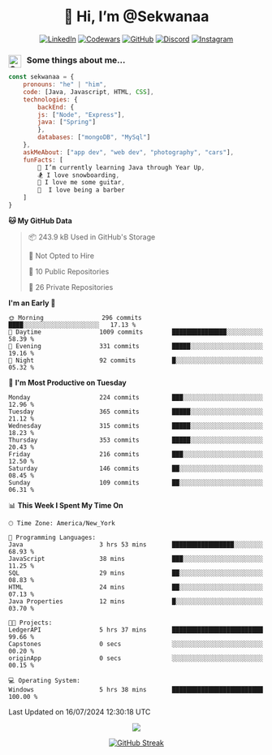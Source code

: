 <h1 align="center" style="font-size = 20px;">👋 Hi, I’m @Sekwanaa</h1>

<div align="center">
	
<a href="https://www.linkedin.com/in/chrisskchia/" target="blank">![LinkedIn](https://img.shields.io/badge/linkedin-%230077B5.svg?style=for-the-badge&logo=linkedin&logoColor=white)</a>
<a href="https://www.codewars.com/users/sekwanaa" target="blank">![Codewars](https://img.shields.io/badge/Codewars-B1361E?style=for-the-badge&logo=codewars&logoColor=grey)</a>
<a href="https://github.com/sekwanaa" target="blank">![GitHub](https://img.shields.io/badge/github-%23121011.svg?style=for-the-badge&logo=github&logoColor=white)</a>
<a href="https://discordapp.com/users/181891769414189056" target="blank">![Discord](https://img.shields.io/badge/Discord-%235865F2.svg?style=for-the-badge&logo=discord&logoColor=white)</a>
<a href="https://www.instagram.com/sekwanaa/" target="blank">![Instagram](https://img.shields.io/badge/Instagram-%23E4405F.svg?style=for-the-badge&logo=Instagram&logoColor=white)</a>

</div>

### <img align="left" alt="Coding" height="25" src="https://media.tenor.com/2aSuT7p_a_UAAAAi/peachcat-cat.gif"> &nbsp; Some things about me...

``` javascript
const sekwanaa = {
	pronouns: "he" | "him",
	code: [Java, Javascript, HTML, CSS],
	technologies: {
		backEnd: {
		js: ["Node", "Express"],
		java: ["Spring"]
		},
		databases: ["mongoDB", "MySql"]
	},
 	askMeAbout: ["app dev", "web dev", "photography", "cars"],
 	funFacts: [
		🌱 I’m currently learning Java through Year Up,
		🏂 I love snowboarding,
		🎸 I love me some guitar,
		💈  I love being a barber
	]
}
```
<!--Github Stats-->

<!--START_SECTION:waka-->
**🐱 My GitHub Data** 

> 📦 243.9 kB Used in GitHub's Storage 
 > 
> 🚫 Not Opted to Hire
 > 
> 📜 10 Public Repositories 
 > 
> 🔑 26 Private Repositories 
 > 
**I'm an Early 🐤** 

```text
🌞 Morning                296 commits         ████░░░░░░░░░░░░░░░░░░░░░   17.13 % 
🌆 Daytime                1009 commits        ███████████████░░░░░░░░░░   58.39 % 
🌃 Evening                331 commits         █████░░░░░░░░░░░░░░░░░░░░   19.16 % 
🌙 Night                  92 commits          █░░░░░░░░░░░░░░░░░░░░░░░░   05.32 % 
```
📅 **I'm Most Productive on Tuesday** 

```text
Monday                   224 commits         ███░░░░░░░░░░░░░░░░░░░░░░   12.96 % 
Tuesday                  365 commits         █████░░░░░░░░░░░░░░░░░░░░   21.12 % 
Wednesday                315 commits         █████░░░░░░░░░░░░░░░░░░░░   18.23 % 
Thursday                 353 commits         █████░░░░░░░░░░░░░░░░░░░░   20.43 % 
Friday                   216 commits         ███░░░░░░░░░░░░░░░░░░░░░░   12.50 % 
Saturday                 146 commits         ██░░░░░░░░░░░░░░░░░░░░░░░   08.45 % 
Sunday                   109 commits         ██░░░░░░░░░░░░░░░░░░░░░░░   06.31 % 
```


📊 **This Week I Spent My Time On** 

```text
🕑︎ Time Zone: America/New_York

💬 Programming Languages: 
Java                     3 hrs 53 mins       █████████████████░░░░░░░░   68.93 % 
JavaScript               38 mins             ███░░░░░░░░░░░░░░░░░░░░░░   11.25 % 
SQL                      29 mins             ██░░░░░░░░░░░░░░░░░░░░░░░   08.83 % 
HTML                     24 mins             ██░░░░░░░░░░░░░░░░░░░░░░░   07.13 % 
Java Properties          12 mins             █░░░░░░░░░░░░░░░░░░░░░░░░   03.70 % 

🐱‍💻 Projects: 
LedgerAPI                5 hrs 37 mins       █████████████████████████   99.66 % 
Capstones                0 secs              ░░░░░░░░░░░░░░░░░░░░░░░░░   00.20 % 
originApp                0 secs              ░░░░░░░░░░░░░░░░░░░░░░░░░   00.15 % 

💻 Operating System: 
Windows                  5 hrs 38 mins       █████████████████████████   100.00 % 
```


 Last Updated on 16/07/2024 12:30:18 UTC
<!--END_SECTION:waka-->


<div align="center">
	
![](https://komarev.com/ghpvc/?username=sekwanaa&label=GITHUB-VISITORS&style=for-the-badge&abbreviated=true)

<div>

[![GitHub Streak](https://github-readme-streak-stats.herokuapp.com/?user=sekwanaa)](https://git.io/streak-stats)
 
</div>
 
</div>


<!---
# CERTIFICATES
### Google IT Automation with Python Specialization

>***Coursera --- Issued September 2022***
Online certificate issued by Coursera building skills using Git, Github, and Python

### Google IT Support Certificate
>***Coursera --- Issued November 2021***
Online certificate issued by Coursera building foundational skills including
troubleshooting and customer service, networking, operating systems, system
administration, and security.
--->

<!---
Jiggly-sensation/Jiggly-sensation is a ✨ special ✨ repository because its `README.md` (this file) appears on your GitHub profile.
You can click the Preview link to take a look at your changes.
--->


